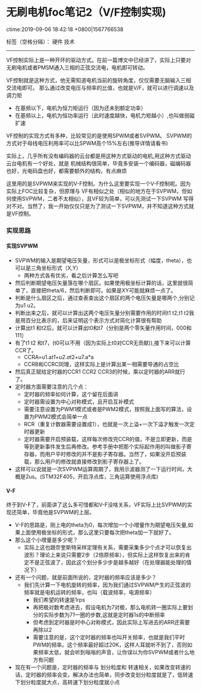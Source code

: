 # 无刷电机foc笔记2（V/F控制实现)
ctime:2019-09-06 18:42:18 +0800|1567766538

标签（空格分隔）： 硬件 技术

---

VF控制实际上是一种开环的驱动方式。在前一篇博文中已经讲了，实际上只要对无刷电机或者PMSM通入三相的正弦交流电，电机即可转动。

VF控制就是这种方式，他无需知道电机当前的旋转角度，仅仅需要无脑输入三相交流电即可。
那么通过改变电压与频率的比值，也就是V/F，就可以进行调速以及调力矩

- 在基频以下，电机为恒力矩运行（因为还未到额定功率）
- 在基频以上，电机为恒功率运行（此时速度越快，电机力矩越小）,也叫做弱磁扩速

VF控制的实现方式有多种，比较常见的是使用SPWM或者SVPWM。
SVPWM的方式对于母线电压利用率可以比SPWM高个15%左右(推导详情请看书)

实际上，几乎所有没有编码器的云台都是用这种方式驱动的电机,用这种方式驱动云台电机有一个好处，就是
机械结构很简单，毕竟多安装一个编码器，磁编码器也好，光电码盘也好，都需要额外的结构，有点麻烦

这里用的是SVPWM来实现的V-F控制。为什么这里要实现一个V-F控制呢。因为实际上FOC比较复杂，但原理与
VF有相似之处（相似的地方在于SVPWM，但如何使用SVPWM，二者不太相似），且VF较为简单，可以先测试一下SVPWM
写得对不对。当然了，我一开始仅仅只是为了测试一下SVPWM，并不知道这种方式就是VF控制。

### 实现思路
#### 实现SVPWM
- SVPWM的输入是期望电压矢量，形式可以是极坐标形式（幅度，theta），也可以是三角坐标形式（X,Y）
  - 两种方式各有优劣，看之后计算怎么写吧
- 然后判断期望电压矢量落在哪个扇区。如果使用极坐标计算的话，这里就很简单了，直接把theta/6，然后判断即可。如果是XY可能就麻烦一点了。
- 判断是什么扇区之后，通过查表查出这个扇区的两个电压矢量是哪两个,分别记为u1 u2。
- 判断出来之后，就可以计算出这两个电压矢量分别需要作用的时间t1 t2,t1 t2我是用百分比表示的，后来证明这个表示方式对简化计算很有帮助
- 计算出t1 和t2后，就可以计算出t0和t7（分别是两个零矢量作用时间，000和111）
- 有了t1 t2 和t7，(t0可以不用（因为实际上t0对CCR无贡献)),接下来可以计算CCR了。
  - CCRA=u1.a*t1+u2.a*t2+u7.a*a
  - CCRB和CCRC同理，这样实际上是计算出某一相需要导通的占空比
-  然后真正赋给定时器的CCR1 CCR2 CCR3的时候，乘以定时器的ARR就行了。
-  定时器方面需要注意的几个点：
   -  定时器的频率如何计算，这个留在后面讲
   -  定时器需设置为中心对称模式，且开启互补模式
   -  需要注意设置为PWM1模式或者是PWM2模式，按照我上面写的算法，设置为PWM2模式会简单一点
   -  RCR（重复计数器需要设置成1），也就是一次上溢+一次下溢才触发一次定时器更新
   -  定时器需要开启预装载，这样每次修改完CCR的值，不是立即更新，而是等到更新事件发生后再修改。参考手册中把那个实际起作用的叫做影子寄存器，而用户平时修改的并不是影子寄存器。当然了，如果没开启预装载，那么用户的修改就直接修改到影子寄存器上了。
- 这样可以说就是一次SVPWM运算周期了，我用示波器测了一下运行时间，大概是2us。(STM32F405，开启浮点库，三角运算使用浮点库)

#### V-F
终于到V-F了，前面讲了这么多可惜都和V-F没啥关系，VF实际上比SVPWM的实现还简单，毕竟他是SVPWM的上层。
- V-F的思路是，刚上电的theta为0，每次增加一个小增量作为期望电压矢量,如果上面使用极坐标的形式，那么这里只要每次把theta加一下就好了。
- 那么这个小增量是多少呢？
  - 实际上这也跟奈奎斯特采样定理有关系，需要采集多少个点才可以恢复出波形？理论上来说只需要2步（2倍原频率），但实际上这样恢复出来的肯定不是正弦波了，因此这个划分多少步是越多越好（在处理器能处理的情况下） 
- 还有一个问题，就是前面所说的，定时器的频率应该是多少？ 
  - 我们先计算一下电机旋转的频率，因为我们通过SVPWM产生的正弦波的频率就是电机运转的频率，也叫（载波频率，电源频率）
    - 我们希望的转速是1rps
    - 再把极对数考虑进去，假设电机为7对极，那么电机转一圈实际上要划分的实际步数为7*1*一圈的步数,这就是定时器1s的中断频率
    - 但考虑到定时器是时中心对称模式，因此实际上写进去的ARR还需要再除以2
    - 需要注意的是，这个定时器的频率也叫开关频率，也就是我们平时PWM的频率。这个频率最好超过20K，这样人耳就听不到了，否则如果频率太低，就会听到嗡嗡的声音，让你误以为你SVPWM或者什么地方有问题
- 现在有一个问题是，定时器的频率与 划分粒度和 转速相关，如果改变转速的话，定时器的频率会变，解决办法也简单，同步改变划分粒度就是了，低转速下划分粒度就大点，高转速下划分粒度就小点